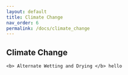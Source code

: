 ```yaml
---
layout: default
title: Climate Change
nav_order: 6
permalink: /docs/climate_change
---
```


## Climate Change

```
<b> Alternate Wetting and Drying </b> hello

```
